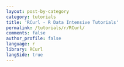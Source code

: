 ```yaml
---
layout: post-by-category
category: tutorials
title: 'RCurl - R Data Intensive Tutorials'
permalink: /tutorials/r/RCurl/
comments: false
author_profile: false
language: r
library: RCurl
langSide: true
---
```

